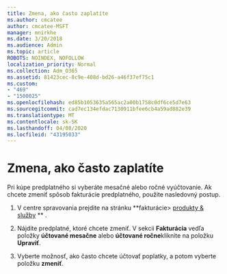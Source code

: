 ```yaml
---
title: Zmena, ako často zaplatíte
ms.author: cmcatee
author: cmcatee-MSFT
manager: mnirkhe
ms.date: 3/20/2018
ms.audience: Admin
ms.topic: article
ROBOTS: NOINDEX, NOFOLLOW
localization_priority: Normal
ms.collection: Adm_O365
ms.assetid: 81423cec-8c9e-408d-bd26-a46f37ef75c1
ms.custom:
- "469"
- "1500025"
ms.openlocfilehash: ed85b1053635a565ac2a00b1758c0df6ce5d7e63
ms.sourcegitcommit: cad7ec134efdac7130911bfee6cb4a59ad882e39
ms.translationtype: MT
ms.contentlocale: sk-SK
ms.lasthandoff: 04/08/2020
ms.locfileid: "43195033"
---
```

# <a name="change-how-often-you-pay"></a>Zmena, ako často zaplatíte

Pri kúpe predplatného si vyberáte mesačné alebo ročné vyúčtovanie. Ak chcete zmeniť spôsob fakturácie predplatného, použite nasledovný postup.

1. V centre spravovania prejdite na stránku **fakturácie> [produkty & služby](https://go.microsoft.com/fwlink/p/?linkid=842054) ** .

2. Nájdite predplatné, ktoré chcete zmeniť. V sekcii **Fakturácia** vedľa položky **účtované mesačne** alebo **účtované ročne**kliknite na položku **Upraviť**.

3. Vyberte možnosť, ako často chcete účtovať poplatky, a potom vyberte položku **zmeniť**.

